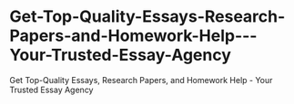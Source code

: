 # Get-Top-Quality-Essays-Research-Papers-and-Homework-Help---Your-Trusted-Essay-Agency
Get Top-Quality Essays, Research Papers, and Homework Help - Your Trusted Essay Agency
